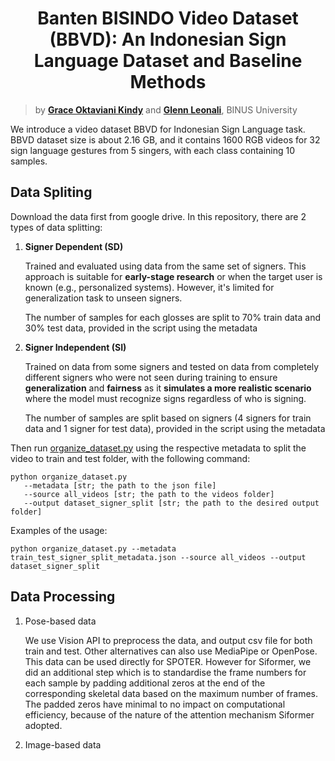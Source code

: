 <div align="center">
<h1>
<b>
Banten BISINDO Video Dataset (BBVD): An Indonesian Sign Language Dataset and Baseline Methods
</b>
</h1>
</div>

> by **[Grace Oktaviani Kindy](https://github.com/AceKinnn)** and **[Glenn Leonali](https://github.com/lenoel777)**, BINUS University<br>

We introduce a video dataset BBVD for Indonesian Sign Language task. BBVD dataset size is about 2.16 GB, and it contains 1600 RGB videos for 32 sign language gestures from 5 singers, with each class containing 10 samples.

## Data Spliting
Download the data first from google drive.
In this repository, there are 2 types of data splitting:
1. <b>Signer Dependent (SD)</b>
   <p>Trained and evaluated using data from the same set of signers. This approach is suitable for <b>early-stage research</b> or when the target user is known (e.g., personalized systems). However, it's limited for generalization task to unseen signers.</p>
   <p>The number of samples for each glosses are split to 70% train data and 30% test data, provided in the script using the metadata</p>
2. <b>Signer Independent (SI)</b>
   <p>Trained on data from some signers and tested on data from completely different signers who were not seen during training to ensure <b>generalization</b> and <b>fairness</b> as it <b>simulates a more realistic scenario</b> where the model must recognize signs regardless of who is signing.</p>
   <p>The number of samples are split based on signers (4 signers for train data and 1 signer for test data), provided in the script using the metadata</p>

Then run [organize_dataset.py](https://github.com/AceKinnn/BBVD/blob/main/organize_dataset.py) using the respective metadata to split the video to train and test folder, with the following command:
```shell
python organize_dataset.py
   --metadata [str; the path to the json file]
   --source all_videos [str; the path to the videos folder]
   --output dataset_signer_split [str; the path to the desired output folder]
```

Examples of the usage:
```shell
python organize_dataset.py --metadata train_test_signer_split_metadata.json --source all_videos --output dataset_signer_split
```

## Data Processing 
1. Pose-based data
   <p>We use Vision API to preprocess the data, and output csv file for both train and test. Other alternatives can also use MediaPipe or OpenPose.
   This data can be used directly for SPOTER. However for Siformer, we did an additional step which is to standardise the frame numbers for each sample by padding additional zeros at the end of the corresponding skeletal data based on the maximum number of frames. The padded zeros have minimal to no impact on computational efficiency, because of the nature of the attention mechanism Siformer adopted.</p>   
2. Image-based data
